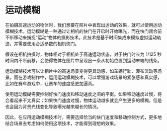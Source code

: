 # 运动模糊
在拍摄高速运动的物体时，我们想要在照片中表现出运动的效果，就可以使用运动模糊技术。运动模糊是一种通过让相机的快门在开启时开始曝光，而在快门闭合前不断移动来捕捉“运动”物体的摄影技术。此技术是基于时间集成来模拟虚拟运动轨迹，并需要使用合适参数的相机快门。

假设在相机拍摄时，物体相对于相机处于高速运动状态，对于快门时长为 1/125 秒时间内不断前移，会使得物体在图片中呈现出一条从初始位置到运动末端的线条。

运动模糊技术可以让相片中的高速场景变得更具动感，如车辆行驶、瀑布流动等场景。而在游戏制作中，运用运动模糊技术，可以增强游戏场景的紧张感和真实感，比如在赛车游戏中，让赛车的速度感更加逼真。

使用运动模糊需要控制好快门速度和移动速度之间的平衡。如果移动速度过慢，将会看起来不太真实；如果快门速度过慢，物体运动越多就会产生更多的模糊，但是也会因为背景光线变化导致曝光越来越长的情况。

因此，在应用运动模糊技术时，需要选择恰当的快门速度和移动控制方式，更多地结合场景去考虑如何使用这项技术，才能得到理想的效果。